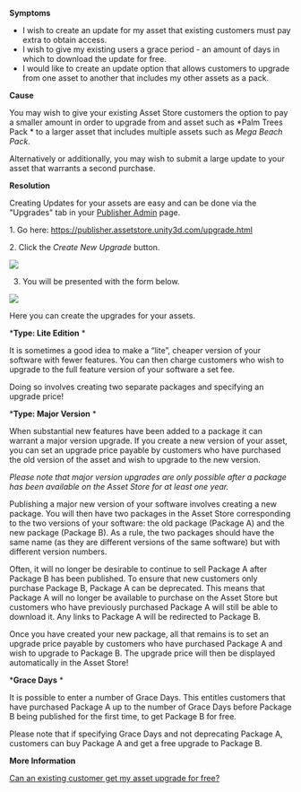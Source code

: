 
        

**<span class="wysiwyg-underline">Symptoms</span>** 

*   I wish to create an update for my asset that existing customers must pay extra to obtain access.
*   I wish to give my existing users a grace period - an amount of days in which to download the update for free.
*   I would like to create an update option that allows customers to upgrade from one asset to another that includes my other assets as a pack.

**<span class="wysiwyg-underline">Cause</span>** 

You may wish to give your existing Asset Store customers the option to pay a smaller amount in order to upgrade from and asset such as *Palm Trees Pack * to a larger asset that includes multiple assets such as *Mega Beach Pack.* 

Alternatively or additionally, you may wish to submit a large update to your asset that warrants a second purchase.

**<span class="wysiwyg-underline">Resolution</span>** 

Creating Updates for your assets are easy and can be done via the "Upgrades" tab in your [Publisher Admin](https://publisher.assetstore.unity3d.com) page.

<span class="wysiwyg-font-size-medium wysiwyg-font-size-large">1. Go here: https://publisher.assetstore.unity3d.com/upgrade.html   
</span>

<span class="wysiwyg-font-size-medium wysiwyg-font-size-large">2. Click the *Create New Upgrade* button.</span>

<span class="wysiwyg-font-size-medium wysiwyg-font-size-large">![](/hc/en-us/article_attachments/203579063/AssetUpgrade_00.png)</span>

3. You will be presented with the form below.

![](/hc/en-us/article_attachments/203457856/AssetUpgrade_01.png)

Here you can create the upgrades for your assets.

***Type: Lite Edition** * 

It is sometimes a good idea to make a “lite”, cheaper version of your software with fewer features. You can then charge customers who wish to upgrade to the full feature version of your software a set fee.

Doing so involves creating two separate packages and specifying an upgrade price!

***Type: Major Version** * 

When substantial new features have been added to a package it can warrant a major version upgrade. If you create a new version of your asset, you can set an upgrade price payable by customers who have purchased the old version of the asset and wish to upgrade to the new version.

<span class="wysiwyg-color-red110">*Please note that major version upgrades are only possible after a package has been available on the Asset Store for at least one year.* </span>

Publishing a major new version of your software involves creating a new package. You will then have two packages in the Asset Store corresponding to the two versions of your software: the old package (Package A) and the new package (Package B). As a rule, the two packages should have the same name (as they are different versions of the same software) but with different version numbers.

Often, it will no longer be desirable to continue to sell Package A after Package B has been published. To ensure that new customers only purchase Package B, Package A can be deprecated. This means that Package A will no longer be available to purchase on the Asset Store but customers who have previously purchased Package A will still be able to download it. Any links to Package A will be redirected to Package B.

Once you have created your new package, all that remains is to set an upgrade price payable by customers who have purchased Package A and wish to upgrade to Package B. The upgrade price will then be displayed automatically in the Asset Store!

***Grace Days** * 

It is possible to enter a number of Grace Days. This entitles customers that have purchased Package A up to the number of Grace Days before Package B being published for the first time, to get Package B for free.

Please note that if specifying Grace Days and not deprecating Package A, customers can buy Package A and get a free upgrade to Package B.

**<span class="wysiwyg-underline">More Information</span>** 

[Can an existing customer get my asset upgrade for free?](/hc/en-us/articles/207798506-Can-an-existing-customer-get-my-asset-upgrade-for-free-)

      